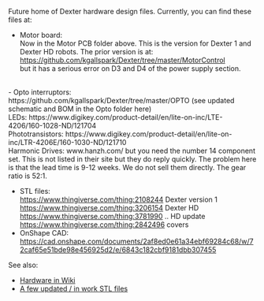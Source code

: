 Future home of Dexter hardware design files. Currently, you can find these files at:
- Motor board:<br>
Now in the Motor PCB folder above. This is the version for Dexter 1 and Dexter HD robots. The prior version is at:<BR>
https://github.com/kgallspark/Dexter/tree/master/MotorControl <br>
but it has a serious error on D3 and D4 of the power supply section. 
<BR>
- Opto interruptors:<br>
https://github.com/kgallspark/Dexter/tree/master/OPTO (see updated schematic and BOM in the Opto folder here)<br>
LEDs: https://www.digikey.com/product-detail/en/lite-on-inc/LTE-4206/160-1028-ND/121704 <br>
Phototransistors: https://www.digikey.com/product-detail/en/lite-on-inc/LTR-4206E/160-1030-ND/121710 <br>
Harmonic Drives: www.hanzh.com/ but you need the number 14 component set. This is not listed in their site but they do reply quickly. The problem here is that the lead time is 9-12 weeks. We do not sell them directly. The gear ratio is 52:1.

- STL files:<br>
https://www.thingiverse.com/thing:2108244 Dexter version 1<br>
https://www.thingiverse.com/thing:3206154 Dexter HD<br>
https://www.thingiverse.com/thing:3781990 .. HD update<br>
https://www.thingiverse.com/thing:2842496 covers<br>
- OnShape CAD:<br>
https://cad.onshape.com/documents/2af8ed0e61a34ebf69284c68/w/72caf65e51bde98e456925d2/e/6843c182cbf9181dbb307455

See also:
- [Hardware in Wiki](https://github.com/HaddingtonDynamics/Dexter/wiki/Hardware)
- [A few updated / in work STL files](https://www.dropbox.com/sh/5bdyhcyyrf3x53k/AAAagpOvq-TxkVKE1Ax-uodEa/STLs?dl=0&lst=)
